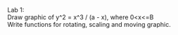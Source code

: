 Lab 1:  
 Draw graphic of y^2 = x^3 / (a - x), where 0<x<=B  
 Write functions for rotating,  scaling and moving graphic.